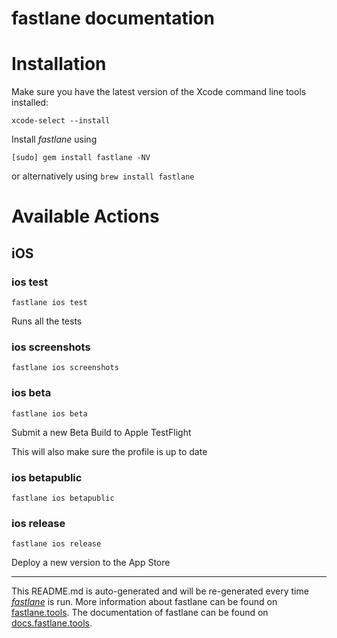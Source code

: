 fastlane documentation
================
# Installation

Make sure you have the latest version of the Xcode command line tools installed:

```
xcode-select --install
```

Install _fastlane_ using
```
[sudo] gem install fastlane -NV
```
or alternatively using `brew install fastlane`

# Available Actions
## iOS
### ios test
```
fastlane ios test
```
Runs all the tests
### ios screenshots
```
fastlane ios screenshots
```

### ios beta
```
fastlane ios beta
```
Submit a new Beta Build to Apple TestFlight

This will also make sure the profile is up to date
### ios betapublic
```
fastlane ios betapublic
```

### ios release
```
fastlane ios release
```
Deploy a new version to the App Store

----

This README.md is auto-generated and will be re-generated every time [_fastlane_](https://fastlane.tools) is run.
More information about fastlane can be found on [fastlane.tools](https://fastlane.tools).
The documentation of fastlane can be found on [docs.fastlane.tools](https://docs.fastlane.tools).

